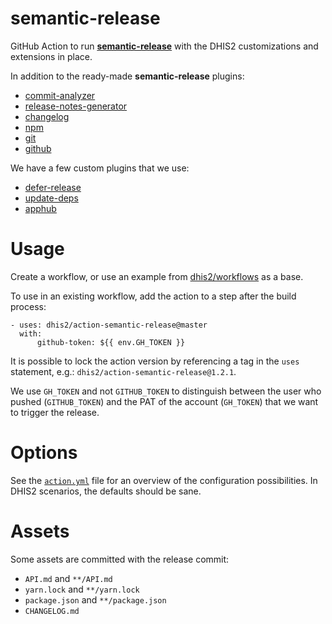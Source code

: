 # semantic-release

GitHub Action to run
[**semantic-release**](https://github.com/semantic-release/semantic-release/) with
the DHIS2 customizations and extensions in place.

In addition to the ready-made **semantic-release** plugins:

-   [commit-analyzer](https://github.com/semantic-release/commit-analyzer)
-   [release-notes-generator](https://github.com/semantic-release/release-notes-generator)
-   [changelog](https://github.com/semantic-release/changelog)
-   [npm](https://github.com/semantic-release/npm)
-   [git](https://github.com/semantic-release/git)
-   [github](https://github.com/semantic-release/github)

We have a few custom plugins that we use:

-   [defer-release](custom/semantic-release-defer-release.js)
-   [update-deps](custom/semantic-release-update-deps.js)
-   [apphub](custom/semantic-release-apphub.js)

# Usage

Create a workflow, or use an example from
[dhis2/workflows](https://github.com/dhis2/workflows) as a base.

To use in an existing workflow, add the action to a step after the build
process:

```
- uses: dhis2/action-semantic-release@master
  with:
      github-token: ${{ env.GH_TOKEN }}
```

It is possible to lock the action version by referencing a tag in the
`uses` statement, e.g.: `dhis2/action-semantic-release@1.2.1`.

We use `GH_TOKEN` and not `GITHUB_TOKEN` to distinguish between the user
who pushed (`GITHUB_TOKEN`) and the PAT of the account (`GH_TOKEN`) that
we want to trigger the release.

# Options

See the [`action.yml`](action.yml) file for an overview of the
configuration possibilities. In DHIS2 scenarios, the defaults should be
sane.

# Assets

Some assets are committed with the release commit:

-   `API.md` and `**/API.md`
-   `yarn.lock` and `**/yarn.lock`
-   `package.json` and `**/package.json`
-   `CHANGELOG.md`
